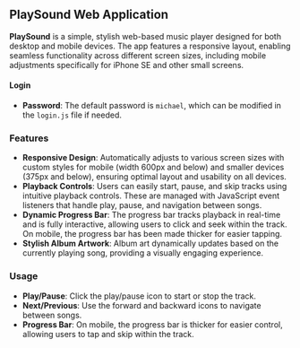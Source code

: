## PlaySound Web Application

**PlaySound** is a simple, stylish web-based music player designed for both desktop and mobile devices. The app features a responsive layout, enabling seamless functionality across different screen sizes, including mobile adjustments specifically for iPhone SE and other small screens.

#### Login

- **Password**: The default password is `michael`, which can be modified in the `login.js` file if needed.

### Features

- **Responsive Design**: Automatically adjusts to various screen sizes with custom styles for mobile (width 600px and below) and smaller devices (375px and below), ensuring optimal layout and usability on all devices.
- **Playback Controls**: Users can easily start, pause, and skip tracks using intuitive playback controls. These are managed with JavaScript event listeners that handle play, pause, and navigation between songs.
- **Dynamic Progress Bar**: The progress bar tracks playback in real-time and is fully interactive, allowing users to click and seek within the track. On mobile, the progress bar has been made thicker for easier tapping.
- **Stylish Album Artwork**: Album art dynamically updates based on the currently playing song, providing a visually engaging experience.

### Usage

- **Play/Pause**: Click the play/pause icon to start or stop the track.
- **Next/Previous**: Use the forward and backward icons to navigate between songs.
- **Progress Bar**: On mobile, the progress bar is thicker for easier control, allowing users to tap and skip within the track.
